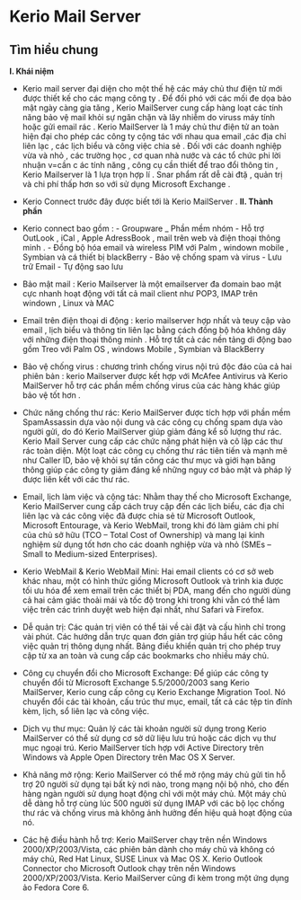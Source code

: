 # Kerio Mail Server 
## Tìm hiểu chung 
**I. Khái niệm**
  - Kerio mail server đại diện cho một thế hệ các máy chủ thư điện tử mới được thiết kế cho các mạng công ty . Để đối phó với các mối đe dọa bảo mật ngày càng gia tăng , Kerio MailServer cung cấp hàng loạt các tính năng bảo vệ mail khỏi sự ngăn chặn và lây nhiễm do viruss máy tính hoặc gửi email rác . Kerio MailServer  là 1 máy chủ thư điện tử an toàn hiện đại cho phép các công ty cộng tác với nhau qua email ,các địa chỉ liên lạc , các lịch biểu và công việc chia sẻ . Đối với các doanh nghiệp vừa và nhỏ , các trường học , cơ quan nhà nước và các tổ chức phi lời nhuận v=cần c ác tính năng , công cụ cần thiết để trao đổi thông tin , Kerio Mailserver là 1 lựa trọn hợp lí . Snar phẩm rất dễ cài đtặ , quản trị và chi phí thấp hơn so với sử dụng Microsoft Exchange .
  - Kerio Connect trước đây được biết tới là Kerio MailServer .
  **II. Thành phần**
  -  Kerio connect bao gồm : 
    - Groupware _ Phần mềm nhóm - Hỗ trợ OutLook , iCal , Apple AdressBook , mail trên web và điện thoại thông minh .
    - Đồng bộ hóa email và wireless PIM với Palm , windown mobile , Symbian và cá thiết bị blackBerry 
    - Bảo vệ chống spam và virus
    - Lưu trữ Email 
    - Tự động sao lưu 
  - Bảo mật mail : Kerio Mailserver là một emailserver đa domain bao mật cực nhanh hoạt động với tất cả mail client như POP3, IMAP trên windown , Linux và MAC 
  - Email trên điện thoại di động : kerio mailserver  hợp nhất và teuy cập vào email , lịch biểu và thông tin liên lạc bằng cách đồng bộ hóa không dây với những điện thoại thông minh . Hỗ trợ tất cả các nền tảng di động bao gồm Treo với Palm OS , windows Mobile , Symbian và BlackBerry 
  - Bảo vệ chống virus : chương trình chống virus nội trú độc đáo của cả hai phiên bản : kerio Mailserver được kết hợp với McAfee Antivirus và Kerio MailServer hỗ trợ các phần mềm chống virus của các hàng khác giúp bảo vệ tốt hơn . 
  -  Chức năng chống thư rác: Kerio MailServer được tích hợp với phần mềm SpamAssassin dựa vào nội dung và các công cụ chống spam dựa vào người gửi, do đó Kerio MailServer giúp giảm đáng kể số lượng thư rác. Kerio Mail Server cung cấp các chức năng phát hiện và cô lập các thư rác toàn diện. Một loạt các công cụ chống thư rác tiên tiến và mạnh mẽ như Caller ID, bảo vệ khỏi sự tấn công các thư mục và giới hạn băng thông giúp các công ty giảm đáng kể những nguy cơ bảo mật và pháp lý được liên kết với các thư rác.

  - Email, lịch làm việc và cộng tác: Nhằm thay thế cho Microsoft Exchange, Kerio MailServer cung cấp cách truy cập đến các lịch biểu, các địa chỉ liên lạc và các công việc đã được chia sẻ từ Microsoft Outlook, Microsoft Entourage, và Kerio WebMail, trong khi đó làm giảm chi phí của chủ sở hữu (TCO – Total Cost of Ownership) và mang lại kinh nghiệm sử dụng tốt hơn cho các doanh nghiệp vừa và nhỏ (SMEs – Small to Medium-sized Enterprises).

  - Kerio WebMail & Kerio WebMail Mini: Hai email clients có cơ sở web khác nhau, một có hình thức giống Microsoft Outlook và trình kia được tối ưu hóa để xem email trên các thiết bị PDA, mang đến cho người dùng cả hai cảm giác thoải mái và tốc độ trong khi trong khi vẫn có thể làm việc trên các trình duyệt web hiện đại nhất, như Safari và Firefox.

  -  Dễ quản trị: Các quản trị viên có thể tải về cài đặt và cấu hình chỉ trong vài phút. Các hướng dẫn trực quan đơn giản trợ giúp hầu hết các công việc quản trị thông dụng nhất. Bảng điều khiển quản trị cho phép truy cập từ xa an toàn và cung cấp các bookmarks cho nhiều máy chủ.

  - Công cụ chuyển đổi cho Microsoft Exchange: Để giúp các công ty chuyển đổi từ Microsoft Exchange 5.5/2000/2003 sang Kerio MailServer, Kerio cung cấp công cụ Kerio Exchange Migration Tool. Nó chuyển đổi các tài khoản, cấu trúc thư mục, email, tất cả các tệp tin đính kèm, lịch, sổ liên lạc và công việc.

  - Dịch vụ thư mục: Quản lý các tài khoản người sử dụng trong Kerio MailServer có thể sử dụng cơ sở dữ liệu lưu trú hoặc các dịch vụ thư mục ngoại trú. Kerio MailServer tích hợp với Active Directory trên Windows và Apple Open Directory trên Mac OS X Server.

  - Khả năng mở rộng: Kerio MailServer có thể mở rộng máy chủ gửi tin hỗ trợ 20 người sử dụng tại bất kỳ nơi nào, trong mạng nội bộ nhỏ, cho đến hàng ngàn người sử dụng hoạt động chỉ với một máy chủ. Một máy chủ dễ dàng hỗ trợ cùng lúc 500 người sử dụng IMAP với các bộ lọc chống thư rác và chống virus mà không ảnh hưởng đến hiệu quả hoạt động của nó.

  - Các hệ điều hành hỗ trợ: Kerio MailServer chạy trên nền Windows 2000/XP/2003/Vista, các phiên bản dành cho máy chủ và không có máy chủ, Red Hat Linux, SUSE Linux và Mac OS X. Kerio Outlook Connector cho Microsoft Outlook chạy trên nền Windows 2000/XP/2003/Vista. Kerio MailServer cũng đi kèm trong một ứng dụng ảo Fedora Core 6.